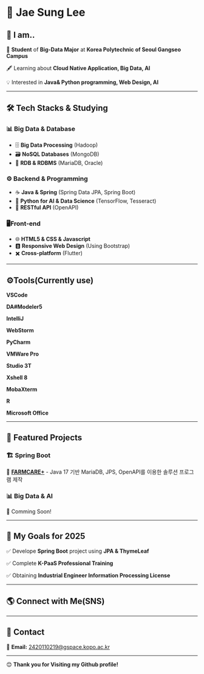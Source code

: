 # 👤 Jae Sung Lee



## 🚀 I am..
🏫 **Student** of **Big-Data Major** at **Korea Polytechnic of Seoul Gangseo Campus**

🖋️ Learning about **Cloud Native Application, Big Data, AI**  

💡 Interested in **Java& Python programming, Web Design, AI** 

---

## 🛠️ Tech Stacks & Studying
### 📊 Big Data & Database
- 🗄 **Big Data Processing** (Hadoop)  
- 🗃 **NoSQL Databases** (MongoDB)
- 🦭 **RDB & RDBMS** (MariaDB, Oracle)


### ⚙️ Backend & Programming
- ☕ **Java & Spring** (Spring Data JPA, Spring Boot)  
- 🐍 **Python for AI & Data Science** (TensorFlow, Tesseract)  
- 📡 **RESTful API** (OpenAPI)


### 🖥️Front-end
- 🌐 **HTML5 & CSS & Javascript**
- 🅱️ **Responsive Web Design** (Using Bootstrap)
- ✖️ **Cross-platform** (Flutter)

---

## ⚙️Tools(Currently use)
**VSCode**

**DA#Modeler5**

**IntelliJ**

**WebStorm**

**PyCharm**

**VMWare Pro**

**Studio 3T**

**Xshell 8**

**MobaXterm**

**R**

**Microsoft Office**

---

## 📌 Featured Projects
### 🏗️ **Spring Boot**
🔹 [**FARMCARE+**](https://github.com/LJS24/FARMCARE.git) - Java 17 기반 MariaDB, JPS, OpenAPI를 이용한 솔루션 프로그램 제작


### 📊 **Big Data & AI**
🔹 Comming Soon!

---

## 🎯 My Goals for 2025
✅ Develope **Spring Boot** project using **JPA & ThymeLeaf**  

✅ Complete **K-PaaS Professional Training**

✅ Obtaining **Industrial Engineer Information Processing License**

---

## 🌎 Connect with Me(SNS)


---

## 📧 Contact
📩 **Email:** 2420110219@gspace.kopo.ac.kr  


---

😊 **Thank you for Visiting my Github profile!**  
